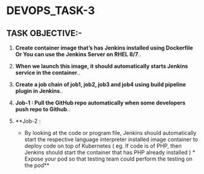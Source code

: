 # DEVOPS_TASK-3

## TASK OBJECTIVE:-

1. **Create container image that’s has Jenkins installed using Dockerfile Or You can use the Jenkins Server on RHEL 8/7**..

2. **When we launch this image, it should automatically starts Jenkins service in the container**..

3. **Create a job chain of job1, job2, job3 and job4 using build pipeline plugin in Jenkins**..

4. **Job-1 : Pull the GitHub repo automatically when some developers push repo to Github**..

5. **Job-2 : 

      *   By looking at the code or program file, Jenkins should automatically start the respective language interpreter installed image container to deploy code on top of                  Kubernetes ( eg. If code is of PHP, then Jenkins should start the container that has PHP already installed )
       *     Expose your pod so that testing team could perform the testing on the pod**
